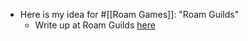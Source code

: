 - Here is my idea for #[[Roam Games]]: "Roam Guilds"
    - Write up at Roam Guilds [here](https://billpetro.com/roamguilds)
